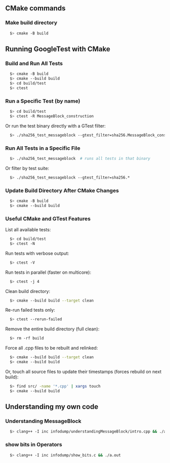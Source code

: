 ## CMake commands
### Make build directory
``` bash
  $> cmake -B build
```

## Running GoogleTest with CMake
### Build and Run All Tests
```bash
  $> cmake -B build
  $> cmake --build build
  $> cd build/test
  $> ctest
```

### Run a Specific Test (by name)
```bash
  $> cd build/test
  $> ctest -R MessageBlock_construction
```
Or run the test binary directly with a GTest filter:
```bash
  $> ./sha256_test_messageblock --gtest_filter=sha256.MessageBlock_construction
```

### Run All Tests in a Specific File
```bash
  $> ./sha256_test_messageblock  # runs all tests in that binary
```
Or filter by test suite:
```bash
  $> ./sha256_test_messageblock --gtest_filter=sha256.*
```

### Update Build Directory After CMake Changes
```bash
  $> cmake -B build
  $> cmake --build build
```

### Useful CMake and GTest Features
List all available tests:
```bash
  $> cd build/test
  $> ctest -N
```
Run tests with verbose output:
```bash
  $> ctest -V
```
Run tests in parallel (faster on multicore):
```bash
  $> ctest -j 4
```
Clean build directory:
```bash
  $> cmake --build build --target clean
```
Re-run failed tests only:
```bash
  $> ctest --rerun-failed
```
Remove the entire build directory (full clean):
```bash
  $> rm -rf build
```
Force all .cpp files to be rebuilt and relinked:
```bash
  $> cmake --build build --target clean
  $> cmake --build build
```
  Or, touch all source files to update their timestamps (forces rebuild on next build):
```bash
  $> find src/ -name '*.cpp' | xargs touch
  $> cmake --build build
```

## Understanding my own code
### Understanding MessageBlock
``` bash
  $> clang++ -I inc infodump/understandingMessageBlock/intro.cpp && ./a.out
```

### show bits in Operators 
``` bash
  $> clang++ -I inc infodump/show_bits.c && ./a.out
```